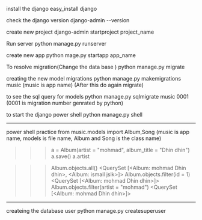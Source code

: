 
install the django
easy_install django

check the django version
django-admin --version

create new project
django-admin startproject project_name

Run server
python manage.py runserver

create new app
python mage.py startapp app_name

To resolve migration(Change the data base )
python manage.py migrate

creating the new model migrations
python manage.py makemigrations music (music is app name) (After this do again migrate)

to see the sql query for models 
python manage.py sqlmigrate music 0001   (0001 is migration number genrated by python)

to start the django power shell
python manage.py shell

-------------------------------------------------------------------------------------------------------
power shell practice
from music.models import Album,Song  (music is app name, models is file name, Album and Song is the class name)
>>> a = Album(artist = "mohmad", album_title = "Dhin dhin")
>>> a.save()
>>> a.artist

>>> Album.objects.all()
<QuerySet [<Album: mohmad Dhin dhin>, <Album: ismail jslk>]>
>>> Album.objects.filter(id = 1)
<QuerySet [<Album: mohmad Dhin dhin>]>
>>> Album.objects.filter(artist = "mohmad")
<QuerySet [<Album: mohmad Dhin dhin>]>

---------------------------------------------------------------------------------------------------------------

createing the database user
python manage.py  createsuperuser




